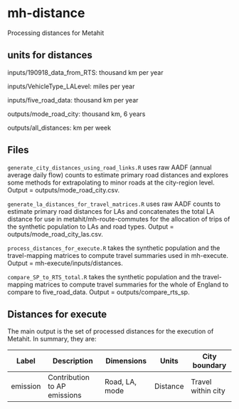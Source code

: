 # mh-distance
Processing distances for Metahit

## units for distances

inputs/190918_data_from_RTS:	thousand km per year

inputs/VehicleType_LALevel:	miles per year

inputs/five_road_data:	thousand km per year

outputs/mode_road_city:		thousand km, 6 years

outputs/all_distances:		km per week


## Files

`generate_city_distances_using_road_links.R` uses raw AADF (annual average daily flow) counts to estimate primary road distances and explores some methods for extrapolating to minor roads at the city-region level. Output = outputs/mode_road_city.csv.

`generate_la_distances_for_travel_matrices.R` uses raw AADF counts to estimate primary road distances for LAs and concatenates the total LA distance for use in metahit/mh-route-commutes for the allocation of trips of the synthetic population to LAs and road types. Output = outputs/mode_road_city_las.csv.

`process_distances_for_execute.R` takes the synthetic population and the travel-mapping matrices to compute travel summaries used in mh-execute. Output = mh-execute/inputs/distances.

`compare_SP_to_RTS_total.R` takes the synthetic population and the travel-mapping matrices to compute travel summaries for the whole of England to compare to five_road_data. Output = outputs/compare_rts_sp. 

## Distances for execute

The main output is the set of processed distances for the execution of Metahit. In summary, they are:

| Label | Description | Dimensions | Units | City boundary |
| --- | --- | --- | --- | --- |
| emission | Contribution to AP emissions | Road, LA, mode | Distance | Travel within city |
